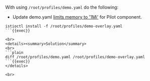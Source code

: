 With using `/root/profiles/demo.yaml` do the following:

- Update demo.yaml [limits memory to '1Mi'](https://istio.io/latest/docs/setup/install/istioctl/#display-the-configuration-of-a-profile) for Pilot component.
```plain
istioctl install -f /root/profiles/demo-overlay.yaml
```{{exec}}

<br>
<details><summary>Solution</summary>
<br>
```plain
diff /root/profiles/demo.yaml /root/profiles/demo-overlay.yaml
```{{exec}}
</details>

<br>
